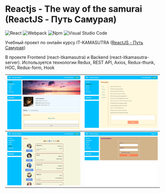 # Reactjs - The way of the samurai (ReactJS - Путь Самурая)

<p>
<img alt="React" src="https://img.shields.io/badge/-React-61DAFB?style=flat-square&logo=react&logoColor=white">
<img alt="Webpack" src="https://img.shields.io/badge/-Webpack-8DD6F9?style=flat-square&logo=webpack&logoColor=white">
<img alt="Npm" src="https://img.shields.io/badge/-NPM-CB3837?style=flat-square&logo=npm&logoColor=white">
<img alt="Visual Studio Code" src="https://img.shields.io/badge/-VS Code-007ACC?style=flat-square&logo=visualstudiocode&logoColor=white">
</p>

Учебный проект по онлайн курсу IT-KAMASUTRA ([ReactJS - Путь Самурая](https://www.youtube.com/watch?v=gb7gMluAeao&list=PLcvhF2Wqh7DNVy1OCUpG3i5lyxyBWhGZ8))

В проекте Frontend (react-itkamasutra) и Backend (react-itkamasutra-server). Используется технологии Redux, REST API, Axios, Redux-thunk, HOC, Redux-form, Hook

![Alt Text 1](01.jpg) | ![Alt Text 2](02.jpg)
---|---
![Alt Text 3](03.jpg) | ![Alt Text 4](04.jpg)
